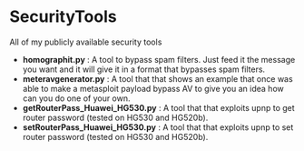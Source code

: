 # SecurityTools
All of my publicly available security tools
* **homographit.py** : A tool to bypass spam filters. Just feed it the message you want and it will give it in a format that bypasses spam filters. 
* **meteravgenerator.py** : A tool that that shows an example that once was able to make a metasploit payload bypass AV to give you an idea how can you do one of your own.
* **getRouterPass_Huawei_HG530.py** : A tool that that exploits upnp to get router password (tested on HG530 and HG520b).
* **setRouterPass_Huawei_HG530.py** : A tool that that exploits upnp to set router password (tested on HG530 and HG520b).